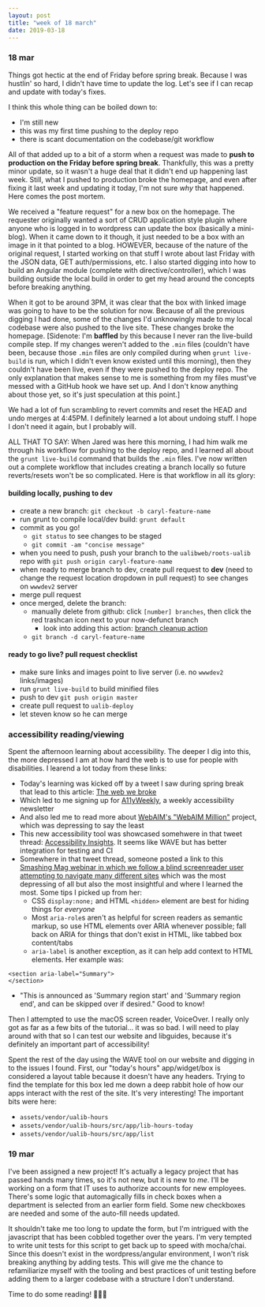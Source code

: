 ```yaml
---
layout: post
title: "week of 18 march"
date: 2019-03-18
---
```


### 18 mar

Things got hectic at the end of Friday before spring break. Because I was hustlin' so hard, I didn't have time to update the log. Let's see if I can recap and update with today's fixes.

I think this whole thing can be boiled down to: 

- I'm still new 
- this was my first time pushing to the deploy repo 
- there is scant documentation on the codebase/git workflow

All of that added up to a bit of a storm when a request was made to **push to production on the Friday before spring break**. Thankfully, this was a pretty minor update, so it wasn't a huge deal that it didn't end up happening last week. Still, what I pushed to production broke the homepage, and even after fixing it last week and updating it today, I'm not sure *why* that happened. Here comes the post mortem.

We received a "feature request" for a new box on the homepage. The requester originally wanted a sort of CRUD application style plugin where anyone who is logged in to wordpress can update the box (basically a mini-blog). When it came down to it though, it just needed to be a box with an image in it that pointed to a blog. HOWEVER, because of the nature of the original request, I started working on that stuff I wrote about last Friday with the JSON data, GET auth/permissions, etc. I also started digging into how to build an Angular module (complete with directive/controller), which I was building outside the local build in order to get my head around the concepts before breaking anything.

When it got to be around 3PM, it was clear that the box with linked image was going to have to be the solution for now. Because of all the previous digging I had done, some of the changes I'd unknowingly made to my local codebase were also pushed to the live site. These changes broke the homepage. [Sidenote: I'm **baffled** by this because I never ran the live-build compile step. If my changes weren't added to the `.min` files (couldn't have been, because those `.min` files are only compiled during when `grunt live-build` is run, which I didn't even know existed until this morning), then they couldn't have been live, even if they were pushed to the deploy repo. The only explanation that makes sense to me is something from my files must've messed with a GitHub hook we have set up. And I don't know anything about those yet, so it's just speculation at this point.]

We had a lot of fun scrambling to revert commits and reset the HEAD and undo merges at 4:45PM. I definitely learned a lot about undoing stuff. I hope I don't need it again, but I probably will. 

ALL THAT TO SAY: When Jared was here this morning, I had him walk me through his workflow for pushing to the deploy repo, and I learned all about the `grunt live-build` command that builds the `.min` files. I've now written out a complete workflow that includes creating a branch locally so future reverts/resets won't be so complicated. Here is that workflow in all its glory:

#### building locally, pushing to dev

- create a new branch: `git checkout -b caryl-feature-name`
- run grunt to compile local/dev build: `grunt default`
- commit as you go!
  - `git status` to see changes to be staged
  - `git commit -am "concise message"`
- when you need to push, push your branch to the `ualibweb/roots-ualib` repo with `git push origin caryl-feature-name`
- when ready to merge branch to dev, create pull request to **dev** (need to change the request location dropdown in pull request) to see changes on `wwwdev2` server
- merge pull request
- once merged, delete the branch:
  - manually delete from github: click `[number] branches`, then click the red trashcan icon next to your now-defunct branch
    - look into adding this action: [branch cleanup action](https://github.com/jessfraz/branch-cleanup-action)
  - `git branch -d caryl-feature-name`

#### ready to go live? pull request checklist

- make sure links and images point to live server (i.e. no `wwwdev2` links/images)
- run `grunt live-build` to build minified files
- push to dev `git push origin master`
- create pull request to `ualib-deploy`
- let steven know so he can merge

### accessibility reading/viewing

Spent the afternoon learning about accessibility. The deeper I dig into this, the more depressed I am at how hard the web is to use for people with disabilities. I learend a lot today from these links:

* Today's learning was kicked off by a tweet I saw during spring break that lead to this article: [The web we broke](https://ethanmarcotte.com/wrote/the-web-we-broke/)
* Which led to me signing up for [A11yWeekly](https://a11yweekly.com/), a weekly accessibility newsletter
* And also led me to read more about [WebAIM's "WebAIM Million"](https://webaim.org/projects/million/) project, which was depressing to say the least
* This new accessibility tool was showcased somehwere in that tweet thread: [Accessibility Insights](https://accessibilityinsights.io/en/). It seems like WAVE but has better integration for testing and CI
* Somewhere in that tweet thread, someone posted a link to this [Smashing Mag webinar in which we follow a blind screenreader user attempting to navigate many different sites](https://www.smashingmagazine.com/2019/02/accessibility-webinar/) which was the most depressing of all but also the most insightful and where I learned the most. Some tips I picked up from her:
  * CSS `display:none;` and HTML `<hidden>` element are best for hiding things for *everyone*
  * Most `aria-role`s aren't as helpful for screen readers as semantic markup, so use HTML elements over ARIA whenever possible; fall back on ARIA for things that don't exist in HTML, like tabbed box content/tabs
  * `aria-label` is another exception, as it can help add context to HTML elements. Her example was:

```
<section aria-label="Summary">
</section>
``` 

  * "This is announced as 'Summary region start' and 'Summary region end', and can be skipped over if desired." Good to know!

Then I attempted to use the macOS screen reader, VoiceOver. I really only got as far as a few bits of the tutorial... it was so bad. I will need to play around with that so I can test our website and libguides, because it's definitely an important part of accessibility! 

Spent the rest of the day using the WAVE tool on our website and digging in to the issues I found. First, our "today's hours" app/widget/box is considered a layout table because it doesn't have any headers. Trying to find the template for this box led me down a deep rabbit hole of how our apps interact with the rest of the site. It's very interesting! The important bits were here:

* `assets/vendor/ualib-hours`
* `assets/vendor/ualib-hours/src/app/lib-hours-today`
* `assets/vendor/ualib-hours/src/app/list`

### 19 mar

I've been assigned a new project! It's actually a legacy project that has passed hands many times, so it's not new, but it is new to *me*. I'll be working on a form that IT uses to authorize accounts for new employees. There's some logic that automagically fills in check boxes when a department is selected from an earlier form field. Some new checkboxes are needed and some of the auto-fill needs updated. 

It shouldn't take me too long to update the form, but I'm intrigued with the javascript that has been cobbled together over the years. I'm very tempted to write unit tests for this script to get back up to speed with mocha/chai. Since this doesn't exist in the wordpress/angular environment, I won't risk breaking anything by adding tests. This will give me the chance to refamiliarize myself with the tooling and best practices of unit testing before adding them to a larger codebase with a structure I don't understand.

Time to do some reading! :clap::clap::grin: 
